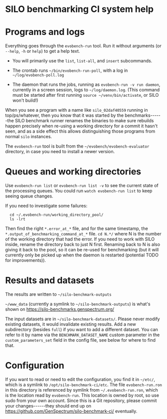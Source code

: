 # SILO benchmarking CI system help

# Programs and logs

Everything goes through the `evobench-run` tool. Run it without
arguments (or `--help`, `-h` or `help`) to get a help text.

  - You will primarily use the `list`, `list-all`, and `insert`
    subcommands.
  
  - The crontab runs `~/bin/evobench-run-poll`, with a log in
    `~/log/evobench-poll.log`
  
  - The daemon that runs the jobs, running as `evobench-run -v run
    daemon`, currently in a screen session, logs to
    `~/log/daemon.log`. (This command must be started after first
    running `source ~/venv/bin/activate`, or SILO won't build!)

When you see a program with a name like `silo_02daf40559` running in
top/ps/whatever, then you know that it was started by the
benchmarks------the SILO benchmark runner renames the binaries to make
sure rebuilds happen precisely when re-using a working directory for
a commit it hasn't seen, and as a side effect this allows
distinguishing those programs from normal `silo` instances.

The `evobench-run` tool is built from the
`~/evobench/evobench-evaluator` directory, in case you need to
install a newer version.

# Queues and working directories

Use `evobench-run list` or `evobench-run list -v` to see the current
state of the processing queues. You could run `watch evobench-run
list` to keep seeing queue changes.

If you need to investigate some failures:

      cd ~/.evobench-run/working_directory_pool/
      ls -lrt

Then find the right `*.error_at_*` file, and for the same timestamp,
the `*.output_of_benchmarking_command_at_*` file. `cd N.*/` where N
is the number of the working directory that had the error. If you
need to work with SILO inside, rename the directory back to just N
first. Renaming back to N is also giving it back to the pool, so it
can be re-used for benchmarking (but it will currently only be picked up when
the daemon is restarted (potential TODO for improvements)).

# Results and datasets

The results are written to `~/silo-benchmark-outputs`

`~/www_data` (currently a symlink to `~/silo-benchmark-outputs`) is
what's shown on <https://silo-benchmarks.genspectrum.org/>

The input datasets are in `~/silo-benchmark-datasets/`. Please never
modify existing datasets, it would invalidate existing results. Add
a new subdirectory (besides `full`) if you want to add a different
dataset. You can refer to it by name via the
`BENCHMARK_DATASET_NAME` custom parameter in the
`custom_parameters_set` field in the config file, see below for
where to find that.

# Configuration

If you want to read or need to edit the configuration, you find it in
`~/etc/`, which is a symlink to `/opt/silo-benchmark-ci/etc`. The file
`evobench-run.ron` in this directory is referenced by symlink from
`~/.evobench-run.ron`, which is the location read by
`evobench-run`. This location is owned by root, so use sudo from your
own account. Since this is a Git repository, please commit your
changes------they should end up on
<https://github.com/GenSpectrum/silo-benchmark-ci/> eventually.
